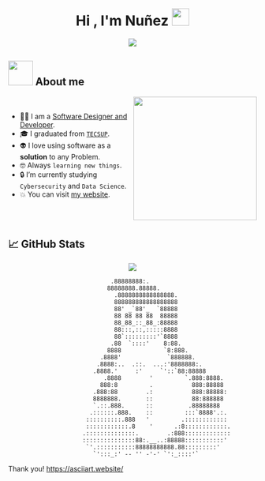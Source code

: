<h1 align="center">Hi , I'm Nuñez <img src="https://media.giphy.com/media/hvRJCLFzcasrR4ia7z/giphy.gif" width="35"></h1>
<p align="center">
  <a href="https://github.com/DenverCoder1/readme-typing-svg"><img src="https://readme-typing-svg.herokuapp.com?font=Time+New+Roman&color=%23C8BE25&size=25&center=true&vCenter=true&width=600&height=100&lines=If+you+can+imagine+it;You+can+program+it"></a>
</p>
	
## <picture><img src = "https://github.com/7oSkaaa/7oSkaaa/blob/main/Images/about_me.gif?raw=true" width = 50px></picture> About me
<picture> <img align="right" src="https://github.com/7oSkaaa/7oSkaaa/blob/main/Images/Right_Side.gif?raw=true" width = 250px></picture>

<br>

- :technologist: I am a [Software Designer and Developer](https://www.tecsup.edu.pe/carrera/diseno-y-desarrollo-de-software-2/).
- :mortar_board: I graduated from [`TECSUP`](https://www.tecsup.edu.pe/).
- :alien: I love using software as a **solution** to any Problem.
- :nerd_face: Always `learning new things`.
- :lock: I’m currently studying `Cybersecurity` and `Data Science`.
- :boom: You can visit [my website](https://www.asnunezg.com/).
  
<br><br>

## 📈 GitHub Stats

<p align="center">
  <img src="https://github-readme-stats.vercel.app/api/top-langs/?username=ASantiagoNunezG&layout=compact&theme=radical" />
  <br>
</p>

```
							 .88888888:.
							88888888.88888.
						      .8888888888888888.
						      888888888888888888
						      88' _`88'_  `88888
						      88 88 88 88  88888
						      88_88_::_88_:88888
						      88:::,::,:::::8888
						      88`:::::::::'`8888
						     .88  `::::'    8:88.
						    8888            `8:888.
						  .8888'             `888888.
						 .8888:..  .::.  ...:'8888888:.
						.8888.'     :'     `'::`88:88888
					       .8888        '         `.888:8888.
					      888:8         .           888:88888
					    .888:88        .:           888:88888:
					    8888888.       ::           88:888888
					    `.::.888.      ::          .88888888
					   .::::::.888.    ::         :::`8888'.:.
					  ::::::::::.888   '         .::::::::::::
					  ::::::::::::.8    '      .:8::::::::::::.
					 .::::::::::::::.        .:888:::::::::::::
					 :::::::::::::::88:.__..:88888:::::::::::'
					  `'.:::::::::::88888888888.88:::::::::'
						`':::_:' -- '' -'-' `':_::::'`

```
Thank you! https://asciiart.website/
